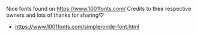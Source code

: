 Nice fonts found on https://www.1001fonts.com/ Credits to their respective owners and lots of thanks for sharing♡



- https://www.1001fonts.com/simpleronde-font.html
